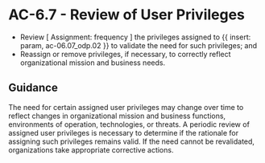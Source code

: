 # AC-6.7 - Review of User Privileges
- Review \[ Assignment: frequency \] the privileges assigned to {{ insert: param, ac-06.07_odp.02 }} to validate the need for such privileges; and
- Reassign or remove privileges, if necessary, to correctly reflect organizational mission and business needs.
## Guidance
The need for certain assigned user privileges may change over time to reflect changes in organizational mission and business functions, environments of operation, technologies, or threats. A periodic review of assigned user privileges is necessary to determine if the rationale for assigning such privileges remains valid. If the need cannot be revalidated, organizations take appropriate corrective actions.